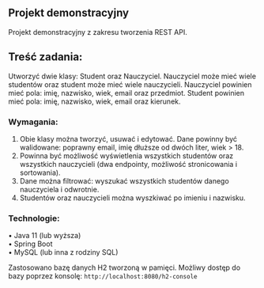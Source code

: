 ## Projekt demonstracyjny

Projekt demonstracyjny z zakresu tworzenia REST API.

## Treść zadania:
Utworzyć dwie klasy: Student oraz Nauczyciel. Nauczyciel może mieć wiele studentów oraz student może mieć wiele nauczycieli.
Nauczyciel powinien mieć pola: imię, nazwisko, wiek, email oraz przedmiot.
Student powinien mieć pola: imię, nazwisko, wiek, email oraz kierunek.

### Wymagania:
1. Obie klasy można tworzyć, usuwać i edytować. Dane powinny być walidowane: poprawny email, imię dłuższe od dwóch liter, wiek > 18.
2. Powinna być możliwość wyświetlenia wszystkich studentów oraz wszystkich nauczycieli (dwa endpointy, możliwość stronicowania i sortowania).
3. Dane można filtrować: wyszukać wszystkich studentów danego nauczyciela i odwrotnie.
4. Studentów oraz nauczycieli można wyszkiwać po imieniu i nazwisku.

### Technologie:
• Java 11 (lub wyższa)  
• Spring Boot  
• MySQL (lub inna z rodziny SQL)


Zastosowano bazę danych H2 tworzoną w pamięci. Możliwy dostęp do bazy poprzez konsolę: `http://localhost:8080/h2-console`